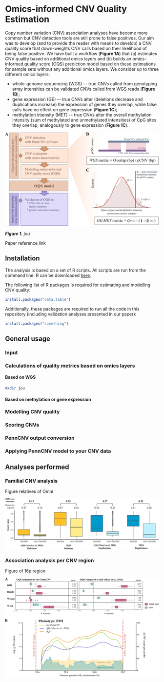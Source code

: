 # Omics-informed CNV Quality Estimation

Copy number variation (CNV) association analyses have become more common but CNV detection tools are still prone to false positives. Our aim was to develop (and to provide the reader with means to develop) a CNV quality score that down-weights CNV calls based on their likelihood of being false positive. We have built a workflow (**Figure 1A**) that (a) estimates CNV quality based on additional omics layers and (b) builds an omics-informed quality score (OQS) prediction model based on these estimations for sample sets without any additional omics layers. We consider up to three different omics layers:

* whole-genome sequencing (WGS) -- true CNVs called from genotyping array intensities can be validated CNVs called from WGS reads (**Figure 1B**);
* gene expression (GE) -- true CNVs alter (deletions decrease and duplications increase) the expression of genes they overlap, while false calls have no effect on gene expression (**Figure 1C**);
* methylation intensity (MET) -- true CNVs alter the overall methylation intensity (sum of methylated and unmethylated intensities) of CpG sites they overlap, analogously to gene expression (**Figure 1C**). 


![Fig1](figures/fig1_overview.png)

***Figure 1.*** *jou*

Paper reference link

## Installation

The analysis is based on a set of R scripts. All scripts are run from the command line.
R can be downloaded [here](https://www.r-project.org).

The following list of R packages is required for estimating and modelling CNV quality:

~~~r
install.packages("data.table")
~~~

Additionally, these packages are required to run all the code in this repository (including validation analyses presented in our paper):

~~~r
install.packages("something")
~~~

## General usage

### Input

### Calculations of quality metrics based on omics layers

#### Based on WGS

~~~sh
mkdir jou
~~~

#### Based on methylation or gene expression

### Modelling CNV quality

### Scoring CNVs

### PennCNV output conversion

### Applying PennCNV model to your CNV data

## Analyses performed

### Familial CNV analysis

Figure relatives of Omni

![](figures/fig_relatives.png)

### Association analysis per CNV region

Figure of 16p region

![](figures/fig_16p.png)


 

